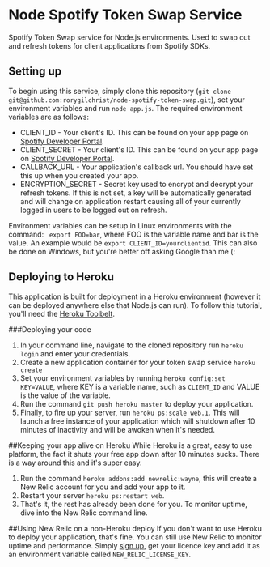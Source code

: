 # Node Spotify Token Swap Service
Spotify Token Swap service for Node.js environments. Used to swap out and refresh tokens for client applications from Spotify SDKs.

## Setting up
To begin using this service, simply clone this repository (`git clone git@github.com:rorygilchrist/node-spotify-token-swap.git`), set your environment variables and run `node app.js`. The required environment variables are as follows:
- CLIENT_ID - Your client's ID. This can be found on your app page on [Spotify Developer Portal](https://developer.spotify.com/my-applications/#!/applications).
- CLIENT_SECRET - Your client's ID. This can be found on your app page on [Spotify Developer Portal](https://developer.spotify.com/my-applications/#!/applications).
- CALLBACK_URL - Your application's callback url. You should have set this up when you created your app.
- ENCRYPTION_SECRET - Secret key used to encrypt and decrypt your refresh tokens. If this is not set, a key will be automatically generated and will change on application restart causing all of your currently logged in users to be logged out on refresh.

Environment variables can be setup in Linux environments with the command:
` export FOO=bar`, where FOO is the variable name and bar is the value. An example would be `export CLIENT_ID=yourclientid`. This can also be done on Windows, but you're better off asking Google than me (: 

## Deploying to Heroku
This application is built for deployment in a Heroku environment (however it can be deployed anywhere else that Node.js can run). To follow this tutorial, you'll need the [Heroku Toolbelt](https://toolbelt.heroku.com/).

###Deploying your code
1. In your command line, navigate to the cloned repository run `heroku login` and enter your credentials.
2. Create a new application container for your token swap service `heroku create`
3. Set your environment variables by running `heroku config:set KEY=VALUE`, where KEY is a variable name, such as `CLIENT_ID` and VALUE is the value of the variable.
4. Run the command `git push heroku master` to deploy your application.
5. Finally, to fire up your server, run `heroku ps:scale web.1`. This will launch a free instance of your application which will shutdown after 10 minutes of inactivity and will be awoken when it's needed.

##Keeping your app alive on Heroku
While Heroku is a great, easy to use platform, the fact it shuts your free app down after 10 minutes sucks. There is a way around this and it's super easy.
1. Run the command `heroku addons:add newrelic:wayne`, this will create a New Relic account for you and add your app to it. 
2. Restart your server `heroku ps:restart web`.
3. That's it, the rest has already been done for you. To monitor uptime, dive into the New Relic command line.

##Using New Relic on a non-Heroku deploy
If you don't want to use Heroku to deploy your application, that's fine. You can still use New Relic to monitor uptime and performance. Simply [sign up](https://newrelic.com/signup), get your licence key and add it as an environment variable called `NEW_RELIC_LICENSE_KEY`.
